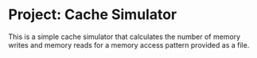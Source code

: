 Project: Cache Simulator
===


This is a simple cache simulator that calculates the number of memory writes and memory reads for a memory access pattern provided as a file.
